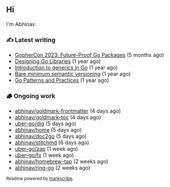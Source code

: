 ## Hi

I'm Abhinav.

### ✍️ Latest writing


- [GopherCon 2023: Future-Proof Go Packages](https://abhinavg.net/2023/09/27/future-proof-packages/) (5 months ago)
- [Designing Go Libraries](https://abhinavg.net/2022/12/06/designing-go-libraries/) (1 year ago)
- [Introduction to generics in Go](https://abhinavg.net/2022/11/23/generics-intro/) (1 year ago)
- [Bare minimum semantic versioning](https://abhinavg.net/2022/11/07/semver/) (1 year ago)
- [Go Patterns and Practices](https://abhinavg.net/2022/09/19/go-patterns-and-practices-talk/) (1 year ago)

### 🪵 Ongoing work


- [abhinav/goldmark-frontmatter](https://github.com/abhinav/goldmark-frontmatter) (4 days ago)
- [abhinav/goldmark-toc](https://github.com/abhinav/goldmark-toc) (4 days ago)
- [uber-go/dig](https://github.com/uber-go/dig) (5 days ago)
- [abhinav/home](https://github.com/abhinav/home) (5 days ago)
- [abhinav/doc2go](https://github.com/abhinav/doc2go) (5 days ago)
- [abhinav/stitchmd](https://github.com/abhinav/stitchmd) (6 days ago)
- [uber-go/zap](https://github.com/uber-go/zap) (1 week ago)
- [uber-go/fx](https://github.com/uber-go/fx) (1 week ago)
- [abhinav/homebrew-tap](https://github.com/abhinav/homebrew-tap) (2 weeks ago)
- [abhinav/ring-go](https://github.com/abhinav/ring-go) (2 weeks ago)

<sub>Readme powered by [markscribe](https://github.com/muesli/markscribe).</sub>
